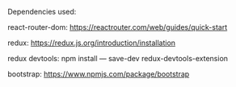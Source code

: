 Dependencies used:

react-router-dom:
https://reactrouter.com/web/guides/quick-start

redux:
https://redux.js.org/introduction/installation

redux devtools:
npm install — save-dev redux-devtools-extension

bootstrap:
https://www.npmjs.com/package/bootstrap
